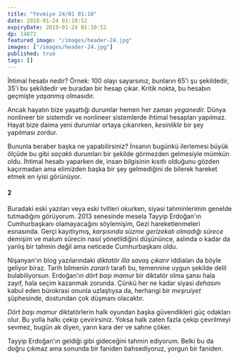 ```yaml
---
title: "Yevmiye 24/01 01:10"
date: 2018-01-24 01:10:52
expiryDate: 2019-01-24 01:10:52
dp: 14072
featured_image: "/images/header-24.jpg"
images: ["/images/header-24.jpg"]
published: true
tags: []
---
```





İhtimal hesabı nedir? Örnek: 100 olayı sayarsınız, bunların 65'i şu şekildedir,
35'i bu şekildedir ve buradan bir hesap çıkar. Kritik nokta, bu hesabın geçmişte
*yaşanmış* olmasıdır.

Ancak hayatın bize yaşattığı durumlar hemen her zaman *yeganedir.* Dünya
nonlineer bir sistemdir ve nonlineer sistemlerde ihtimal hesapları yapılmaz.
Hayat bize daima yeni durumlar ortaya çıkarırken, *kesinlikle* bir şey yapılması
zordur.

Bununla beraber başka ne yapabilirsiniz? İnsanın bugünkü ilerlemesi büyük ölçüde
bu gibi *saçaklı* durumları bir şekilde görmezden gelmesiyle mümkün oldu.
İhtimal hesabı yaparken de, insan bilgisinin kısıtlı olduğunu gözden kaçırmadan
ama elimizden başka bir şey gelmediğini de bilerek hareket etmek en iyisi
görünüyor.

#### 2

Buradaki eski yazıları veya eski tvitleri okurken, siyasi tahminlerimin genelde
tutmadığını görüyorum. 2013 senesinde mesela Tayyip Erdoğan'ın Cumhurbaşkanı
olamayacağını söylemişim, Gezi hareketlenmeleri esnasında. Gerçi kayıtlıymış,
*karşısında süzme gerizekalı olmadığı sürece* demişim ve malum sürecin nasıl
yönetildiğini düşününce, aslında o kadar da yanlış bir tahmin değil ama neticede
Cumhurbaşkanı oldu.

Nişanyan'ın blog yazılarındaki *diktatör illa savaş çıkarır* iddiaları da böyle
geliyor biraz. Tarih bilmenin *zararlı* tarafı bu, temennine uygun şekilde delil
bulabiliyorsun. Erdoğan'ın *dört başı mamur* bir diktatör olma şansı hala zayıf,
hala seçim kazanmak zorunda. Çünkü her ne kadar siyasi *dehasını* kabul eden
bürokrasi onunla uzlaştıysa da, herhangi bir *meşruiyet* şüphesinde, dostundan
çok düşmanı olacaktır.

*Dört başı mamur* diktatörlerin halk oyundan başka güvendikleri güç odakları
olur. Bu yolla halkı çekip çevirirsiniz. Yoksa halk zaten fazla çekip çevrilmeyi
sevmez, bugün ak diyen, yarın kara der ve sahne çöker. 

Tayyip Erdoğan'ın geldiği gibi gideceğini tahmin ediyorum. Belki bu da doğru
çıkmaz ama sonunda bir faniden bahsediyoruz, yorgun bir faniden. 

